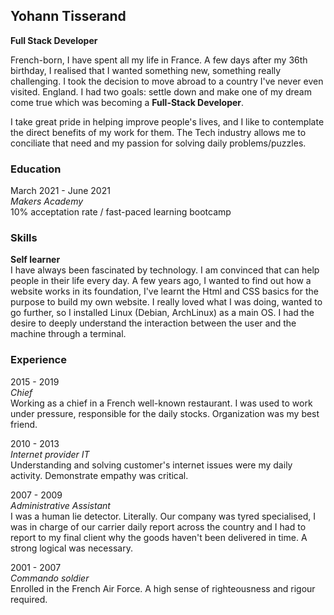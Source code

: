 ## Yohann Tisserand

**Full Stack Developer**

French-born, I have spent all my life in France. A few days after my 36th birthday, I realised that I wanted something new, something really challenging. I took the decision to move abroad to a country I've never even visited. England. I had two goals: settle down and make one of my dream come true which was becoming a **Full-Stack Developer**. 

I take great pride in helping improve people's lives, and I like to contemplate the direct benefits of my work for them. The Tech industry allows me to conciliate that need and my passion for solving daily problems/puzzles.

### Education

March 2021 - June 2021</br>
*Makers Academy*</br>
10% acceptation rate / fast-paced learning bootcamp

<h3>Skills</h3>

**Self learner**</br>
I have always been fascinated by technology. I am convinced that can help people in their life every day. A few years ago, I wanted to find out how a website works in its foundation, I've learnt the Html and CSS basics for the purpose to build my own website. I really loved what I was doing, wanted to go further, so I installed Linux (Debian, ArchLinux) as a main OS. I had the desire to deeply understand the interaction between the user and the machine through a terminal.

<h3>Experience</h3>

2015 - 2019</br>
*Chief*</br>
Working as a chief in a French well-known restaurant. I was used to work under pressure, responsible for the daily stocks. Organization was my best friend.

2010 - 2013</br>
*Internet provider IT*</br>
Understanding and solving customer's internet issues were my daily activity. Demonstrate empathy was critical.

2007 - 2009</br>
*Administrative Assistant*</br>
I was a human lie detector. Literally. Our company was tyred specialised, I was in charge of our carrier daily report across the country and I had to report to my final client why the goods haven't been delivered in time. A strong logical was necessary.

2001 - 2007</br>
*Commando soldier*</br>
Enrolled in the French Air Force. A high sense of righteousness and rigour required.



